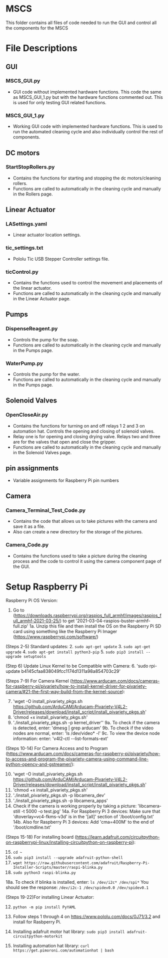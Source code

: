 # MSCS

This folder contains all files of code needed to run the GUI and control all the components for the MSCS 

# File Descriptions

## GUI
 ### MSCS_GUI.py
 - GUI code without implemented hardware functions. This code the same as MSCS_GUI_1.py but with the hardware functions commented out. This is used for only testing  GUI related functions.
 ### MSCS_GUI_1.py
 - Working GUI code with implemented hardware functions. This is used to run the automated cleaning cycle and also individually control the rest of components. 


## DC motors
 ### StartStopRollers.py
 - Contains the functions for starting and stopping the dc motors/cleaning rollers. 
 - Functions are called to automatically in the cleaning cycle and manually in the Rollers page. 
 
 
## Linear Actuator 
 ### LASettings.yaml
 - Linear actuator location settings.
 ### tic_settings.txt
 - Pololu Tic USB Stepper Controller settings file.
 ### ticControl.py
 - Contains the functions used to control the movement and placements of the linear actuator.
 - Functions are called to automatically in the cleaning cycle and manually in the Linear Actuator page.


## Pumps
 ### DispenseReagent.py
 - Controls the pump for the soap. 
 - Functions are called to automatically in the cleaning cycle and manually in the Pumps page. 
 ### WaterPump.py
 -  Controls the pump for the water. 
 -  Functions are called to automatically in the cleaning cycle and manually in the Pumps page.


## Solenoid Valves
 ### OpenCloseAir.py
 - Contains the functions for turning on and off relays 1 2 and 3 on automation hat. Controls the opening and closing of solenoid valves. 
 - Relay one is for opening and closing drying valve. Relays two and three are for the valves that open and close the gripper. 
 - Functions are called to automatically in the cleaning cycle and manually in the Solenoid Valves page.
 
 
## pin assignments
 - Variable assignments for Raspberry Pi pin numbers
 
 
## Camera
 ### Camera_Terminal_Test_Code.py
 - Contains the code that allows us to take pictures with the camera and save it as a file.
 - Also can create a new directory for the storage of the pictures.
 ### Camera_Code.py
 - Contains the functions used to take a picture during the cleaning process and the code to control it using the camera component page of the GUI.
 
 
# Setup Raspberry Pi
Raspberry Pi OS Version:
1. Go to (https://downloads.raspberrypi.org/raspios_full_armhf/images/raspios_full_armhf-2021-03-25/) to get '2021-03-04-raspios-buster-armhf-full.zip' 
   1a. Unzip this file and then install the OS on the Raspberry Pi SD card using something like the Raspberry Pi Imager (https://www.raspberrypi.com/software/)

(Steps 2-5) Standard updates: 
2. `sudo apt-get update`
3. `sudo apt-get upgrade` 
4. `sudo apt-get install python3-pip`
5. `sudo pip3 install --upgrade setuptools`

(Step 6) Update Linux Kernel to be Compatible with Camera:
6. 'sudo rpi-update b4145cfaa838049fcc1174d1311a98a854703c29'

(Steps 7-9) For Camera Kernel (https://www.arducam.com/docs/cameras-for-raspberry-pi/pivariety/how-to-install-kernel-driver-for-pivariety-camera/#21-the-first-way-build-from-the-kernel-source):

7. 'wget -O install_pivariety_pkgs.sh https://github.com/ArduCAM/Arducam-Pivariety-V4L2-Driver/releases/download/install_script/install_pivariety_pkgs.sh'
8. 'chmod +x install_pivariety_pkgs.sh'
9. './install_pivariety_pkgs.sh -p kernel_driver''
   9a. To check if the camera is detected, enter: 'dmesg | grep arducam'
   9b. To check if the video nodes are normal, enter: 'ls /dev/video* -l'
   9c. To view the device node information: enter: 'v4l2-ctl --list-formats-ext'

(Steps 10-14) For Camera Access and to Program (https://www.arducam.com/docs/cameras-for-raspberry-pi/pivariety/how-to-access-and-program-the-pivariety-camera-using-command-line-python-opencv-and-gstreamer/):

10. 'wget -O install_pivariety_pkgs.sh https://github.com/ArduCAM/Arducam-Pivariety-V4L2-Driver/releases/download/install_script/install_pivariety_pkgs.sh'
11. 'chmod +x install_pivariety_pkgs.sh'
12. './install_pivariety_pkgs.sh -p libcamera_dev'
13. './install_pivariety_pkgs.sh -p libcamera_apps'
14. Check if the camera is working properly by taking a picture: 'libcamera-still -t 5000 -o test.jpg'
   14a. For Raspberry Pi 3 devices: Make sure that 'dtoverlay=vc4-fkms-v3d' is in the '[all]' section of '/boot/config.txt'
   14b. Also for Raspberry Pi 3 devices: Add 'cma=400M' to the end of '/boot/cmdline.txt'

(Steps 15-18) For installing board (https://learn.adafruit.com/circuitpython-on-raspberrypi-linux/installing-circuitpython-on-raspberry-pi):

15. `cd ~`
16. `sudo pip3 install --upgrade adafruit-python-shell`
17. `wget https://raw.githubusercontent.com/adafruit/Raspberry-Pi-Installer-Scripts/master/raspi-blinka.py`
18. `sudo python3 raspi-blinka.py`

   18a. To check if blinka is installed, enter: `ls /dev/i2c* /dev/spi*`
       You should see the response: 
       `/dev/i2c-1 /dev/spidev0.0 /dev/spidev0.1`

(Steps 19-22)For installing Linear Actuator: 

12. `python -m pip install PyYAML`
20. Follow steps 1 through 4 on https://www.pololu.com/docs/0J71/3.2 and install for Rasbperry Pi.

21. Installing adafruit motor hat library: `sudo pip3 install adafruit-circuitpython-motorkit`
22. Installing automation hat library: `curl https://get.pimoroni.com/automationhat | bash`
